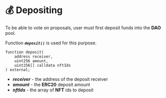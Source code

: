 # 💰 Depositing

To be able to vote on proposals, user must first deposit funds into the **DAO** pool.

Function ***`deposit()`*** is used for this purpose.

```solidity
function deposit(
    address receiver, 
    uint256 amount, 
    uint256[] calldata nftIds
) external;
```
- ***receiver*** - the address of the deposit receiver
- ***amount*** - the **ERC20** deposit amount
- ***nftIds*** - the array of **NFT** ids to deposit
